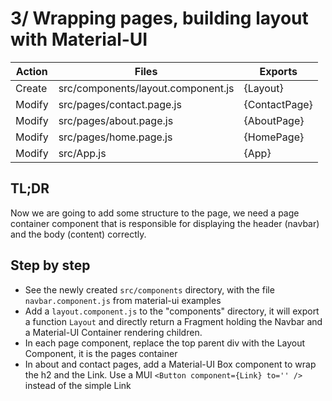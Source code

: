 # 3/ Wrapping pages, building layout with Material-UI

| Action | Files                              | Exports       |
| ------ | ---------------------------------- | ------------- |
| Create | src/components/layout.component.js | {Layout}      |
| Modify | src/pages/contact.page.js          | {ContactPage} |
| Modify | src/pages/about.page.js            | {AboutPage}   |
| Modify | src/pages/home.page.js             | {HomePage}    |
| Modify | src/App.js                         | {App}         |

## TL;DR

Now we are going to add some structure to the page, we need a page container component that is responsible for displaying the header (navbar) and the body (content) correctly.

## Step by step

- See the newly created `src/components` directory, with the file `navbar.component.js` from material-ui examples
- Add a `layout.component.js` to the "components" directory, it will export a function `Layout` and directly return a Fragment holding the Navbar and a Material-UI Container rendering children.
- In each page component, replace the top parent div with the Layout Component, it is the pages container
- In about and contact pages, add a Material-UI Box component to wrap the h2 and the Link. Use a MUI `<Button component={Link} to='' />` instead of the simple Link
